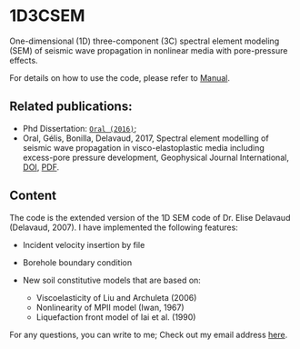 # 1D3CSEM
One-dimensional (1D) three-component (3C) spectral element modeling (SEM) of seismic wave propagation in nonlinear media with pore-pressure effects. 

For details on how to use the code, please refer to [Manual](https://github.com/elifo/1D3CSEM/blob/master/1D3CSEM_VERIF_TEMIZLE/MANUAL/manual.pdf).


## Related publications: 
* Phd Dissertation: [`Oral (2016)`](https://tel.archives-ouvertes.fr/tel-01562279);
* Oral, Gélis, Bonilla, Delavaud, 2017, Spectral element modelling of seismic wave
propagation in visco-elastoplastic media including excess-pore pressure development,
Geophysical Journal International, [DOI](https://doi.org/10.1093/gji/ggx375), [PDF](https://eartharxiv.org/repository/view/1953/).


## Content
The code is the extended version of the 1D SEM code of Dr. Elise Delavaud (Delavaud, 2007). I have implemented the following features:
* Incident velocity insertion by file
* Borehole boundary condition 
* New soil constitutive models that are based on:

    * Viscoelasticity of Liu and Archuleta (2006)
    * Nonlinearity of MPII model (Iwan, 1967)
    * Liquefaction front model of Iai et al. (1990)

For any questions, you can write to me; Check out my email address [here](https://elifo.github.io).
